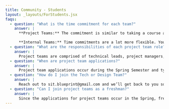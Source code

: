 ```yaml
---
title: Community - Students
layout: _layouts/ForStudents.jsx
faqs:
  - question: "What is the time commitment for each team?"
    answer: |
      **Project Teams:** The commitment is similar to taking a course at Stevens. There are typically weekly 1-hour meetings, and the rest of the work is asynchronous. Building working software takes time, so you should expect to dedicate at least a few hours a week to your project!

      **Internal Teams:** Time commitments are a lot more flexible. You can choose your level of involvement. However, if you pick up a task on a specific project, you will be expected to complete it in a timely manner. Both the Tech and Design Teams have meetings (not mandatory) where members can receive tasks and ask questions.
  - question: "What are the responsibilities of each project team role?"
    answer: |
      Project teams are comprised of technical leads, project managers, developers, and designers. See a more detailed description of each role on our Wiki.
  - question: "When are project team applications?"
    answer: |
      Project team applications occur during the Spring Semester and typically span the whole month of March. Students who complete the application process and are selected will join projects starting in the following Fall Semester.
  - question: "How do I join the Tech or Design Team?"
    answer: |
      Reach out to sit.blueprint@gmail.com and we’ll get back to you so you can join the Discord server! The Tech and Design Team are open year-round, and the goal of these teams is to allow students to learn at their own pace while contributing to Blueprint.
  - question: "Can I join project teams as a freshman?"
    answer: |
      Since the applications for project teams occur in the Spring, freshmen are typically unable to join their first year. **However,** there are often a couple of members who drop from the project teams, and if you are active on the Internal Teams and express an interest to join, we may reach out to help fill the gaps!
---
```

